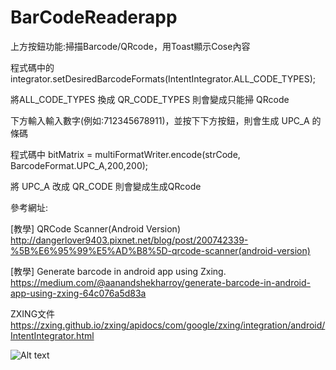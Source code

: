 # BarCodeReaderapp

上方按鈕功能:掃描Barcode/QRcode，用Toast顯示Cose內容

程式碼中的 integrator.setDesiredBarcodeFormats(IntentIntegrator.ALL_CODE_TYPES);

將ALL_CODE_TYPES 換成 QR_CODE_TYPES 則會變成只能掃 QRcode


下方輸入輸入數字(例如:712345678911)，並按下下方按鈕，則會生成 UPC_A 的條碼


程式碼中  bitMatrix = multiFormatWriter.encode(strCode, BarcodeFormat.UPC_A,200,200);

將 UPC_A 改成 QR_CODE 則會變成生成QRcode


參考網址:

[教學] QRCode Scanner(Android Version)
http://dangerlover9403.pixnet.net/blog/post/200742339-%5B%E6%95%99%E5%AD%B8%5D-qrcode-scanner(android-version)

[教學] Generate barcode in android app using Zxing.
https://medium.com/@aanandshekharroy/generate-barcode-in-android-app-using-zxing-64c076a5d83a

ZXING文件
https://zxing.github.io/zxing/apidocs/com/google/zxing/integration/android/IntentIntegrator.html

![Alt text](https://i.imgur.com/HQcs4LS.jpg)
